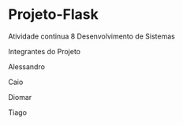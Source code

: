 # Projeto-Flask
Atividade continua 8 Desenvolvimento de Sistemas

Integrantes do Projeto

Alessandro

Caio

Diomar

Tiago
